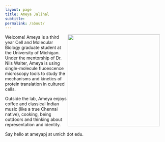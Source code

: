```yaml
---
layout: page
title: Ameya Jalihal
subtitle:  
permalink: /about/
---
```


<img align="right" width="300" height="300" src="/Images/trdlnik_cropped.png">

Welcome! Ameya is a third year Cell and Molecular Biology graduate student at the University of Michigan. Under the mentorship of Dr. Nils Walter, Ameya is using single-molecule fluoescence microscopy tools to study the mechanisms and kinetics of protein translation in cultured cells.

Outside the lab, Ameya enjoys coffee and classical Indian music (like a true Chennai native), cooking, being outdoors and thinking about representation and identity.

Say hello at ameyapj at umich dot edu.
